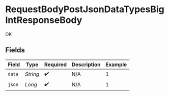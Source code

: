 # RequestBodyPostJsonDataTypesBigIntResponseBody

OK


## Fields

| Field              | Type               | Required           | Description        | Example            |
| ------------------ | ------------------ | ------------------ | ------------------ | ------------------ |
| `data`             | *String*           | :heavy_check_mark: | N/A                | 1                  |
| `json`             | *Long*             | :heavy_check_mark: | N/A                | 1                  |